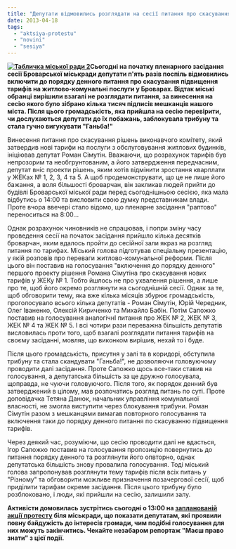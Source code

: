 ```yaml
---
title: "Депутати відмовились розглядати на сесії питання про скасування підвищення тарифів"
date: 2013-04-18
tags: 
  - "aktsiya-protestu"
  - "novini"
  - "sesiya"
---
```


**[![Табличка міської ради 2](https://mpz.brovary.org/wp-content/uploads/2012/08/Tablichka-miskoyi-radi-2.jpg)](https://mpz.brovary.org/wp-content/uploads/2012/08/Tablichka-miskoyi-radi-2.jpg)Сьогодні на початку пленарного засідання сесії Броварської міськради депутати п'ять разів поспіль відмовились включити до порядку денного питання про скасування підвищення тарифів на житлово-комунальні послуги у Броварах. Відтак міські обранці вирішили взагалі не розглядати питання, за винесення на сесію якого було зібрано кілька тисяч підписів мешканців нашого міста. Після цього громадськість, яка прийшла на сесію перевірити, чи дослухаються депутати до їх побажань, заблокувала трибуну та стала гучно вигукувати "Ганьба!"**

Винесення питання про скасування рішень виконавчого комітету, який затвердив нові тарифи на послуги з обслуговування житлових будинків, ініціював депутат Роман Сімутін. Вважаючи, що розрахунок тарифів був непрозорим та необгрунтованим, а його затвердження передчасним, депутат вніс проекти рішень, яким хотів відмінити зростання кварплати у ЖЕКах № 1, 2, 3, 4 та 5. А щоб продемонструвати, що це не лише його бажання, а воля більшості броварчан, він закликав людей прийти до будівлі Броварської міської ради перед сьогоднішньою сесією, яка мала відбутись о 14:00 та висловити свою думку представникам влади. Проте вчора ввечері стало відомо, що пленарне засідання "раптово" переноситься на 8:00...

Однак розрахунок чиновників не спрацював, і попри зміну часу проведення сесії на початок засідання прийшло кілька десятків броварчан, яким вдалось пройти до сесійної зали якраз на розгляд питання по тарифах. Міський голова підготував спеціальну презентацію, у якій розповів про переваги житлово-комунальної реформи. Після цього він поставив на голосування "включення до порядку денного" першого проекту рішення Романа Сімутіна про скасування нових тарифів у ЖЕКу № 1. Тобто йшлось не про ухвалення рішення, а лише про те, щоб його окремо розглянути на сьогоднішній сесії. Однак за те, щоб обговорити тему, яка вже кілька місяців збурює громадськість, проголосувало всього кілька депутатів - Роман Сімутін, Юрій Чередник, Олег Іваненко, Олексій Кириченко та Михайло Бабін. Потім Сапожко поставив на голосування аналогічнІ питання про ЖЕК № 2, ЖЕК № 3, ЖЕК № 4 та ЖЕК № 5. І всі чотири рази переважна більшість депутатів висловилась проти того, щоб взагалі розглядати питання тарифів на своєму засіданні, мовляв, що виконком вирішив, нехай то і буде.

Після цього громадськість, присутня у залі та в коридорі, обступила трибуну та стала скандувати "Ганьба!", не дозволяючи головуючому проводити далі засідання. Проте Сапожко щось все-таки ставив на голосування, а депутатська більшість за це дружно голосувала, щоправда, не чуючи головуючого. Після того, як порядок денний був затверджений в цілому, мав розпочатись розгляд питань по суті. Проте доповідачка Тетяна Данюк, начальник управління комунальної власності, не змогла виступити через блокування трибуни. Роман Сімутін разом з мешканцями вимагав повторного голосування та включення таки до порядку денного питання по скасуванню підвищення тарифів.

Через деякий час, розуміючи, що сесію проводити далі не вдасться, Ігор Сапожко поставив на голосування пропозицію повернутись до питання порядку денного та розглянути його опвторно, однак депутатська більшість знову провалила голосування. Тоді міський голова запропонував розглянути тему тарифів після всіх питань у "Різному" та обговорити можливе призначення позачергової сесії, щоб приділити тарифам окреме засідання. Після цього трибуну було розблоковано, і люди, які прийшли на сесію, залишили залу.

**Активісти домовилась зустрітись сьогодні о 13:00 на [запланованій акції протесту](https://mpz.brovary.org/u-brovarah-gotuyutsya-privesti-vladu-do-tyami-pryamim-vplivom-meshkantsi-vimagatimut-zupiniti-mazhorskiy-bezpryedyel-ta-skasuvati-nezakonne-pidvishhennya-komunalnih-tarifiv/) біля міськради, що показати депутатам, які проявили повну байдужість до інтересів громади, чим подібні голосування для них можуть закінчитись. Чекайте незабаром репортаж "Маєш право знати" з цієї події.**
